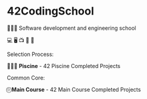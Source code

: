 # 42CodingSchool
🧑🏼‍💻 Software development and engineering school 

💻 🖥️ 📺 💾 📡


Selection Process:

🏊🏼‍♂️ **Piscine** - 42 Piscine Completed Projects  


Common Core:

⌾⃝ **Main Course** - 42 Main Course Completed Projects  
